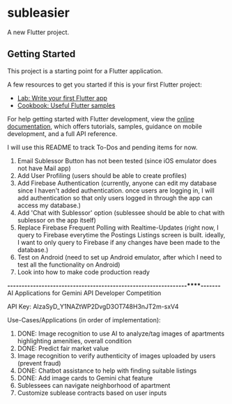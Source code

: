 # subleasier

A new Flutter project.

## Getting Started

This project is a starting point for a Flutter application.

A few resources to get you started if this is your first Flutter project:

- [Lab: Write your first Flutter app](https://docs.flutter.dev/get-started/codelab)
- [Cookbook: Useful Flutter samples](https://docs.flutter.dev/cookbook)

For help getting started with Flutter development, view the
[online documentation](https://docs.flutter.dev/), which offers tutorials,
samples, guidance on mobile development, and a full API reference.

I will use this README to track To-Dos and pending items for now.

1. Email Sublessor Button has not been tested (since iOS emulator does not have Mail app)
2. Add User Profiling (users should be able to create profiles)
3. Add Firebase Authentication (currently, anyone can edit my database since I haven't added authentication. once users are logging in, I will add authentication so that only users logged in through the app can access my database.)
4. Add 'Chat with Sublessor' option (sublessee should be able to chat with sublessor on the app itself)
5. Replace Firebase Frequent Polling with Realtime-Updates (right now, I query to Firebase everytime the Postings Listings screen is built. ideally, I want to only query to Firebase if any changes have been made to the database.)
6. Test on Android (need to set up Android emulator, after which I need to test all the functionality on Android)
7. Look into how to make code production ready

**-------****-------****-------****-------****-------****-------****-------****-------****-------****-------**
AI Applications for Gemini API Developer Competition

API Key: AIzaSyD_Y1NAZtWP2DvgD3OT748H3nJT2m-sxV4

Use-Cases/Applications (in order of implementation):
1. DONE: Image recognition to use AI to analyze/tag images of apartments highlighting amenities, overall condition
2. DONE: Predict fair market value
3. Image recognition to verify authenticity of images uploaded by users (prevent fraud)
4. DONE: Chatbot assistance to help with finding suitable listings
5. DONE: Add image cards to Gemini chat feature
6. Sublessees can navigate neighborhood of apartment
7. Customize sublease contracts based on user inputs
